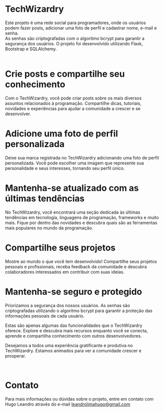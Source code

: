 # TechWizardry 


Este projeto é uma rede social para programadores, onde os usuários podem fazer posts, adicionar uma foto de perfil e cadastrar nome, e-mail e senha. <br>
As senhas são criptografadas com o algoritmo bcrypt para garantir a segurança dos usuários. O projeto foi desenvolvido utilizando Flask, Bootstrap e SQLAlchemy.
 <br> <br>


# Crie posts e compartilhe seu conhecimento
Com o TechWizardry, você pode criar posts sobre os mais diversos assuntos relacionados à programação. Compartilhe dicas, tutoriais, novidades e experiências para ajudar a comunidade a crescer e se desenvolver.

# Adicione uma foto de perfil personalizada
Deixe sua marca registrada no TechWizardry adicionando uma foto de perfil personalizada. Você pode escolher uma imagem que represente sua personalidade e seus interesses, tornando seu perfil único.


# Mantenha-se atualizado com as últimas tendências
No TechWizardry, você encontrará uma seção dedicada às últimas tendências em tecnologia, linguagens de programação, frameworks e muito mais. Fique por dentro das novidades e descubra quais são as ferramentas mais populares no mundo da programação.

# Compartilhe seus projetos
Mostre ao mundo o que você tem desenvolvido! Compartilhe seus projetos pessoais e profissionais, receba feedback da comunidade e descubra colaboradores interessados em contribuir com suas ideias.

# Mantenha-se seguro e protegido
Priorizamos a segurança dos nossos usuários. As senhas são criptografadas utilizando o algoritmo bcrypt para garantir a proteção das informações pessoais de cada usuário.

Estas são apenas algumas das funcionalidades que o TechWizardry oferece. Explore e descubra mais recursos enquanto você se conecta, aprende e compartilha conhecimento com outros desenvolvedores.

Desejamos a todos uma experiência gratificante e produtiva no TechWizardry. Estamos animados para ver a comunidade crescer e prosperar.

<br>

 
# Contato
Para mais informações ou dúvidas sobre o projeto, entre em contato com Hugo Leandro através do e-mail leandrolimahugo@gmail.com

